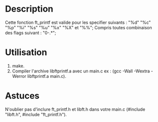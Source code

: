 # Description

Cette fonction ft_printf est valide pour les specifier suivants : "%d" "%c" "%p" "%i" "%s" "%u" "%x" "%X" et "%%";
Compris toutes combinaison des flags suivant : "0-.*";

# Utilisation

1) make.
2) Compiler l'archive libftprintf.a avec un main.c ex : (gcc -Wall -Wextra -Werror libftprintf.a main.c).

# Astuces

N'oublier pas d'inclure ft_printf.h et libft.h dans votre main.c (#include "libft.h", #include "ft_printf.h").
